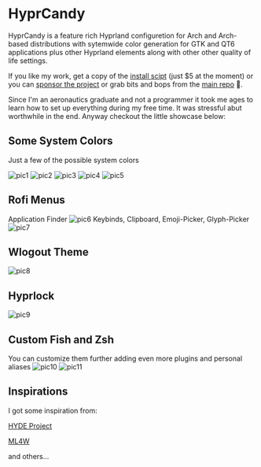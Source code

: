 # HyprCandy
HyprCandy is a feature rich Hyprland configuretion for Arch and Arch-based distributions with sytemwide color generation for GTK and QT6 applications plus other Hyprland elements along with other other quality of life settings.

If you like my work, get a copy of the [install scipt](https://mirukai.gumroad.com/l/cxsyj) (just $5 at the moment) or you can [sponsor the project](https://ko-fi.com/ianmking) or grab bits and bops from the [main repo](https://github.com/HyprCandy/Hyprcandy.git) 🙂.

Since I'm an aeronautics graduate and not a programmer it took me ages to learn how to set up everything during my free time. It was stressful abut worthwhile in the end. Anyway checkout the little showcase below:

## Some System Colors
Just a few of the possible system colors

![pic1](https://github.com/user-attachments/assets/04696f79-2c34-4210-ba93-1c4643f021b5) 
![pic2](https://github.com/user-attachments/assets/f6b63f5d-b658-4707-830b-bc7a7136ea61)
![pic3](https://github.com/user-attachments/assets/eb01c726-19a6-4cc1-831a-f956534c047f)
![pic4](https://github.com/user-attachments/assets/77945628-35e1-4ff5-8830-3ac1e826eba4)
![pic5](https://github.com/user-attachments/assets/7115b29d-f716-4888-8ca0-414f93ca7b62)

## Rofi Menus
Application Finder
![pic6](https://github.com/user-attachments/assets/97acb3b4-1551-4fcb-bff1-8467a23df02b)
Keybinds, Clipboard, Emoji-Picker, Glyph-Picker
![pic7](https://github.com/user-attachments/assets/f35f1a64-ff36-4e9c-b077-e6e1a87fd30d)

## Wlogout Theme
![pic8](https://github.com/user-attachments/assets/bb6ffe6f-5e4f-4d5b-8afd-e0a7124fee16)

## Hyprlock
![pic9](https://github.com/user-attachments/assets/321a7b75-f395-4438-9c20-9167b8358761)

## Custom Fish and Zsh
You can customize them further adding even more plugins and personal aliases
![pic10](https://github.com/user-attachments/assets/73d1606f-dfe6-4fad-8507-d326185d9fd2)
![pic11](https://github.com/user-attachments/assets/13e9b676-c436-4bdb-ad3d-9a421b9052a2)

## Inspirations
I got some inspiration from:

[HYDE Project](https://github.com/HyDE-Project/HyDE.git)

[ML4W](https://github.com/mylinuxforwork/dotfiles.git)

and others...

